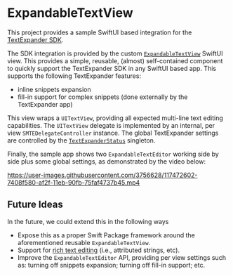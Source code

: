 # ExpandableTextView

This project provides a sample SwiftUI based integration for the [TextExpander SDK][TextExpander].

The SDK integration is provided by the custom [`ExpandableTextView`][ExpandableTextView] SwiftUI view. This provides a simple, reusable, (almost) self-contained component to quickly support the TextExpander SDK in any SwiftUI based app. This supports the following TextExpander features:

* inline snippets expansion
* fill-in support for complex snippets (done externally by the TextExpander app)

This view wraps a `UITextView`, providing all expected multi-line text editing capabilities. The `UITextView` delegate is implemented by an internal, per view `SMTEDelegateController` instance. The global TextExpander settings are controlled by the [`TextExpanderStatus`][TextExpanderStatus] singleton.

Finally, the sample app shows two `ExpandableTextEditor` working side by side plus some global settings, as demonstrated by the video below:

https://user-images.githubusercontent.com/3756628/117472602-7408f580-af2f-11eb-90fb-75faf4737b45.mp4

## Future Ideas

In the future, we could extend this in the following ways

* Expose this as a proper Swift Package framework around the aforementioned reusable `ExpandableTextView`.
* Support for [rich text editing][Rich Text] (i.e., attributed strings, etc).
* Improve the `ExpandableTextEditor` API, providing per view settings such as: turning off snippets expansion; turning off fill-in support; etc.


[TextExpander]: https://github.com/SmileSoftware/TextExpanderTouchSDK/blob/master/README.md
[ExpandableTextView]: https://github.com/pmattos/ExpandableTextEditor/blob/main/ExpandableTextView/ExpandableTextView.swift
[TextExpanderStatus]: https://github.com/pmattos/ExpandableTextEditor/blob/main/ExpandableTextView/TextExpanderStatus.swift
[Rich Text]: https://github.com/SmileSoftware/TextExpanderTouchSDK/blob/master/README.md#handling-attributed-text
